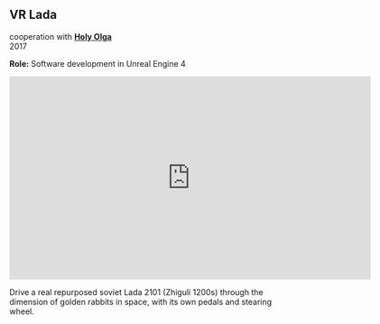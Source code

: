 ## VR Lada

cooperation with **[Holy Olga](https://nyulga.com)**  
2017

**Role:** Software development in Unreal Engine 4

<iframe full="true" src="https://player.vimeo.com/video/252032727?title=0&byline=0&portrait=0" width="640" height="360" frameborder="0" allow="autoplay; fullscreen" allowfullscreen></iframe>

Drive a real repurposed soviet Lada 2101 (Zhiguli 1200s) through the dimension of golden rabbits in space, with its own pedals and stearing wheel.
